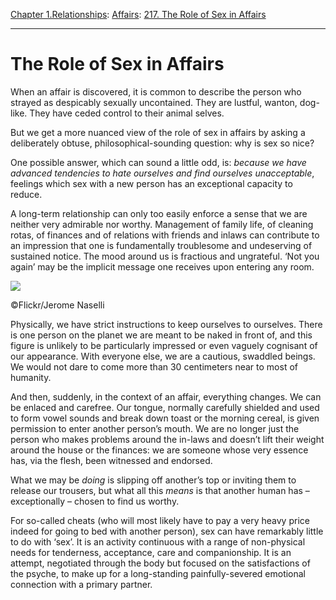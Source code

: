 [Chapter 1.Relationships](https://www.theschooloflife.com/thebookoflife/category/relationships/): [Affairs](https://www.theschooloflife.com/thebookoflife/category/relationships/affairs/): [217. The Role of Sex in Affairs](https://www.theschooloflife.com/thebookoflife/the-role-of-sex-in-affairs/)

* * *

# The Role of Sex in Affairs

When an affair is discovered, it is common to describe the person who strayed as despicably sexually uncontained. They are lustful, wanton, dog-like. They have ceded control to their animal selves.

But we get a more nuanced view of the role of sex in affairs by asking a deliberately obtuse, philosophical-sounding question: why is sex so nice?

One possible answer, which can sound a little odd, is: _because we have advanced tendencies to hate ourselves and find ourselves unacceptable_, feelings which sex with a new person has an exceptional capacity to reduce.

A long-term relationship can only too easily enforce a sense that we are neither very admirable nor worthy. Management of family life, of cleaning rotas, of finances and of relations with friends and inlaws can contribute to an impression that one is fundamentally troublesome and undeserving of sustained notice. The mood around us is fractious and ungrateful. ‘Not you again’ may be the implicit message one receives upon entering any room.

 ![](https://www.theschooloflife.com/thebookoflife/wp-content/uploads/2018/08/16950628170_4e2abec54f_z.jpg)

©Flickr/Jerome Naselli

Physically, we have strict instructions to keep ourselves to ourselves. There is one person on the planet we are meant to be naked in front of, and this figure is unlikely to be particularly impressed or even vaguely cognisant of our appearance. With everyone else, we are a cautious, swaddled beings. We would not dare to come more than 30 centimeters near to most of humanity.

And then, suddenly, in the context of an affair, everything changes. We can be enlaced and carefree. Our tongue, normally carefully shielded and used to form vowel sounds and break down toast or the morning cereal, is given permission to enter another person’s mouth. We are no longer just the person who makes problems around the in-laws and doesn’t lift their weight around the house or the finances: we are someone whose very essence has, via the flesh, been witnessed and endorsed.

What we may be _doing_ is slipping off another’s top or inviting them to release our trousers, but what all this _means_ is that another human has – exceptionally – chosen to find us worthy.

For so-called cheats (who will most likely have to pay a very heavy price indeed for going to bed with another person), sex can have remarkably little to do with ‘sex’. It is an activity continuous with a range of non-physical needs for tenderness, acceptance, care and companionship. It is an attempt, negotiated through the body but focused on the satisfactions of the psyche, to make up for a long-standing painfully-severed emotional connection with a primary partner.
